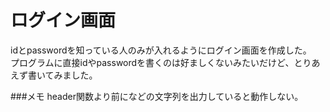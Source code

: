 # ログイン画面

idとpasswordを知っている人のみが入れるようにログイン画面を作成した。<br>
プログラムに直接idやpasswordを書くのは好ましくないみたいだけど、とりあえず書いてみました。

###メモ
header関数より前に<html>などの文字列を出力していると動作しない。
